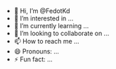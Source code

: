 - 👋 Hi, I’m @FedotKd
- 👀 I’m interested in ...
- 🌱 I’m currently learning ...
- 💞️ I’m looking to collaborate on ...
- 📫 How to reach me ...
- 😄 Pronouns: ...
- ⚡ Fun fact: ...

<!---
FedotKd/FedotKd is a ✨ special ✨ repository because its `README.md` (this file) appears on your GitHub profile.
You can click the Preview link to take a look at your changes.
--->
